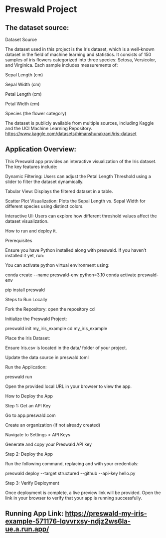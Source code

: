 # Preswald Project

## The dataset source:
Dataset Source

The dataset used in this project is the Iris dataset, which is a well-known dataset in the field of machine learning and statistics. It consists of 150 samples of iris flowers categorized into three species: Setosa, Versicolor, and Virginica. Each sample includes measurements of:

Sepal Length (cm)

Sepal Width (cm)

Petal Length (cm)

Petal Width (cm)

Species (the flower category)

The dataset is publicly available from multiple sources, including Kaggle and the UCI Machine Learning Repository.
https://www.kaggle.com/datasets/himanshunakrani/iris-dataset



## Application Overview:

This Preswald app provides an interactive visualization of the Iris dataset. The key features include:

Dynamic Filtering: Users can adjust the Petal Length Threshold using a slider to filter the dataset dynamically.

Tabular View: Displays the filtered dataset in a table.

Scatter Plot Visualization: Plots the Sepal Length vs. Sepal Width for different species using distinct colors.

Interactive UI: Users can explore how different threshold values affect the dataset visualization.

How to run and deploy it.

Prerequisites

Ensure you have Python installed along with preswald. If you haven’t installed it yet, run:

You can activate python virtual environment using:

conda create --name preswald-env python=3.10
conda activate preswald-env

pip install preswald

Steps to Run Locally

Fork  the Repository:
open the repository 
cd <your-repo-folder>

Initialize the Preswald Project:

preswald init my_iris_example
cd my_iris_example

Place the Iris Dataset:

Ensure Iris.csv is located in the data/ folder of your project.

Update the data source in preswald.toml

Run the Application:

preswald run 

Open the provided local URL in your browser to view the app.

How to Deploy the App

Step 1: Get an API Key

Go to app.preswald.com

Create an organization (if not already created)

Navigate to Settings > API Keys

Generate and copy your Preswald API key

Step 2: Deploy the App

Run the following command, replacing <your-github-username> and <structured-api-key> with your credentials:

preswald deploy --target structured --github <your-github-username> --api-key <structured-api-key> hello.py

Step 3: Verify Deployment

Once deployment is complete, a live preview link will be provided. Open the link in your browser to verify that your app is running successfully.

## Running App Link: https://preswald-my-iris-example-571176-lqvvrxsy-ndjz2ws6la-ue.a.run.app/

